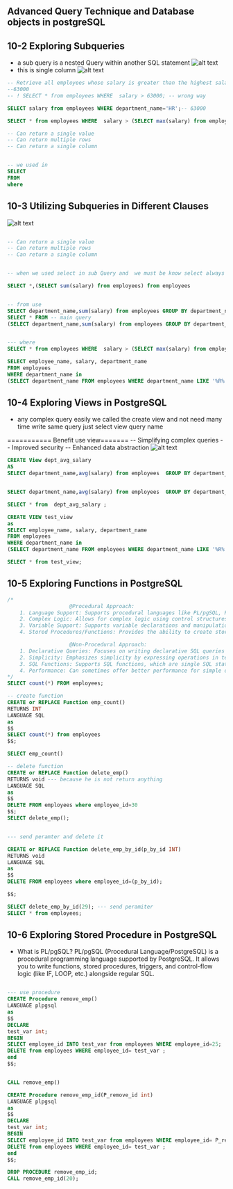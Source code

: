 ## Advanced Query Technique and Database objects in postgreSQL

## 10-2 Exploring Subqueries
- a sub query is a nested Query within another SQL statement
![alt text](image-1.png)
- this is single column 
![alt text](image-2.png)

```sql
-- Retrieve all employees whose salary is greater than the highest salary of the HR department
--63000
-- ! SELECT * from employees WHERE  salary > 63000; -- wrong way

SELECT salary from employees WHERE department_name='HR';-- 63000

SELECT * from employees WHERE  salary > (SELECT max(salary) from employees WHERE department_name='HR');

-- Can return a single value
-- Can return multiple rows
-- Can return a single column


-- we used in
SELECT 
FROM
where
```
## 10-3 Utilizing Subqueries in Different Clauses

![alt text](image-3.png)

``` sql

-- Can return a single value
-- Can return multiple rows
-- Can return a single column


-- when we used select in sub Query and  we must be know select always return single values

SELECT *,(SELECT sum(salary) from employees) from employees


-- from use
SELECT department_name,sum(salary) from employees GROUP BY department_name;
SELECT * FROM -- main query 
(SELECT department_name,sum(salary) from employees GROUP BY department_name) as sum_dept; -- sub query


--- where 
SELECT * from employees WHERE  salary > (SELECT max(salary) from employees WHERE department_name='HR');

SELECT employee_name, salary, department_name 
FROM employees 
WHERE department_name in 
(SELECT department_name FROM employees WHERE department_name LIKE '%R%');
```
## 10-4 Exploring Views in PostgreSQL

- any complex query easily we called the create view and not need many time write same query just select view query name

=========== Benefit use view=======
-- Simplifying complex queries
-- Improved security
-- Enhanced data abstraction
![alt text](image-4.png)

```sql
CREATE View dept_avg_salary
AS
SELECT department_name,avg(salary) from employees  GROUP BY department_name;


SELECT department_name,avg(salary) from employees  GROUP BY department_name;

SELECT * from  dept_avg_salary ;

CREATE VIEW test_view
as
SELECT employee_name, salary, department_name 
FROM employees 
WHERE department_name in 
(SELECT department_name FROM employees WHERE department_name LIKE '%R%');

SELECT * from test_view;
```

## 10-5 Exploring Functions in PostgreSQL

```sql
/*
                    @Procedural Approach:
    1. Language Support: Supports procedural languages like PL/pgSQL, PL/Perl, PL/Python, etc.
    2. Complex Logic: Allows for complex logic using control structures like loops, conditionals, and exception handling.
    3. Variable Support: Supports variable declarations and manipulation within the procedural code.
    4. Stored Procedures/Functions: Provides the ability to create stored procedures or functions, 

                    @Non-Procedural Approach:
    1. Declarative Queries: Focuses on writing declarative SQL queries to retrieve, insert, update, or delete data from the database.
    2. Simplicity: Emphasizes simplicity by expressing operations in terms of what data is needed.
    3. SQL Functions: Supports SQL functions, which are single SQL statements that return a value or set of values.
    4. Performance: Can sometimes offer better performance for simple operations due to the optimized query execution plans generated by the database engine.
*/
SELECT count(*) FROM employees;

-- create function
CREATE or REPLACE Function emp_count()
RETURNS INT
LANGUAGE SQL
as 
$$
SELECT count(*) from employees
$$;

SELECT emp_count()

-- delete function
CREATE or REPLACE Function delete_emp()
RETURNS void --- because he is not return anything
LANGUAGE SQL
as 
$$
DELETE FROM employees where employee_id=30
$$;
SELECT delete_emp();


--- send peramter and delete it 

CREATE or REPLACE Function delete_emp_by_id(p_by_id INT)
RETURNS void
LANGUAGE SQL
as 
$$
DELETE FROM employees where employee_id=(p_by_id);

$$;

SELECT delete_emp_by_id(29); --- send peramiter
SELECT * from employees;
```


## 10-6 Exploring Stored Procedure in PostgreSQL
 - What is PL/pgSQL?
PL/pgSQL (Procedural Language/PostgreSQL) is a procedural programming language supported by PostgreSQL. It allows you to write functions, stored procedures, triggers, and control-flow logic (like IF, LOOP, etc.) alongside regular SQL.

```sql

--- use procedure
CREATE Procedure remove_emp()
LANGUAGE plpgsql
as 
$$
DECLARE
test_var int;
BEGIN
SELECT employee_id INTO test_var from employees WHERE employee_id=25;
DELETE from employees WHERE employee_id= test_var ;
end
$$;


CALL remove_emp()

CREATE Procedure remove_emp_id(P_remove_id int)
LANGUAGE plpgsql
as 
$$
DECLARE
test_var int;
BEGIN
SELECT employee_id INTO test_var from employees WHERE employee_id= P_remove_id;
DELETE from employees WHERE employee_id= test_var ;
end
$$;

DROP PROCEDURE remove_emp_id;
CALL remove_emp_id(20); 
```